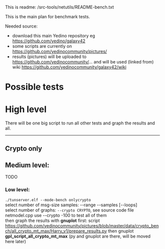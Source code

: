 This is readme:
/src-tools/netutils/README-bench.txt

This is the main plan for benchmark tests.

Needed source:

* download this main Yedino repository eg https://github.com/yedino/galaxy42
* some scripts are currently on https://github.com/yedinocommunity/pictures/
* results (pictures) will be uploaded to https://github.com/yedinocommunity/... and will be used (linked from) wiki https://github.com/yedinocommunity/galaxy42/wiki

# Possible tests

# High level

There will be one big script to run all other tests and graph the results and all.

---

## Crypto only


## Medium level:

TODO

### Low level:

`./tunserver.elf --mode-bench onlycrypto`  
select number of msg-size samples: --range --samples [--loops]  
select number of graphs: `--crypto CRYPTO`, see source code file netmodel.cpp use --crypto -100 to test all of them  
then graph the results with **gnuplot** first: script https://github.com/yedinocommunity/pictures/blob/master/data/crypto_bench/all_crypto_mt_max/Harry_v1/prepare_results.py then gnuplot **gpl_script_all_crypto_mt_max**
(py and gnuplot are there, will be moved here later)  






